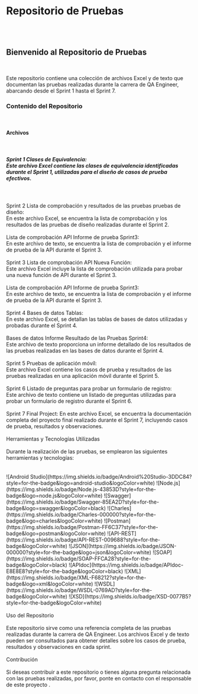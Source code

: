 # **Repositorio de Pruebas**
<br>
<br>

## **Bienvenido al Repositorio de Pruebas**
<br>

Este repositorio contiene una colección de archivos Excel y de texto que documentan las pruebas realizadas durante la carrera de QA Engineer, abarcando desde el Sprint 1 hasta el Sprint 7.
<br>

### **Contenido del Repositorio**
<br>

#### **Archivos**
<br>

##### **Sprint 1 Clases de Equivalencia:** <br>Este archivo Excel contiene las clases de equivalencia identificadas durante el Sprint 1, utilizadas para el diseño de casos de prueba efectivos.
<br>
<br>
Sprint 2 Lista de comprobación y resultados de las pruebas pruebas de diseño: <br>En este archivo Excel, se encuentra la lista de comprobación y los resultados de las pruebas de diseño realizadas durante el Sprint 2.
<br>
<br>
Lista de comprobación API Informe de prueba Sprint3: <br>En este archivo de texto, se encuentra la lista de comprobación y el informe de prueba de la API durante el Sprint 3.
<br>
<br>
Sprint 3 Lista de comprobación API Nueva Función: <br>Este archivo Excel incluye la lista de comprobación utilizada para probar una nueva función de API durante el Sprint 3.
<br>
<br>
Lista de comprobación API Informe de prueba Sprint3: <br>En este archivo de texto, se encuentra la lista de comprobación y el informe de prueba de la API durante el Sprint 3.
<br>
<br>
Sprint 4 Bases de datos Tablas: <br>En este archivo Excel, se detallan las tablas de bases de datos utilizadas y probadas durante el Sprint 4.
<br>
<br>
Bases de datos Informe Resultado de las Pruebas Sprint4: <br>Este archivo de texto proporciona un informe detallado de los resultados de las pruebas realizadas en las bases de datos durante el Sprint 4.
<br>
<br>
Sprint 5 Pruebas de aplicación móvíl: <br>Este archivo Excel contiene los casos de prueba y resultados de las pruebas realizadas en una aplicación móvil durante el Sprint 5.
<br>
<br>
Sprint 6 Listado de preguntas para probar un formulario de registro: <br>Este archivo de texto contiene un listado de preguntas utilizadas para probar un formulario de registro durante el Sprint 6.
<br>
<br>
Sprint 7 Final Project: En este archivo Excel, se encuentra la documentación completa del proyecto final realizado durante el Sprint 7, incluyendo casos de prueba, resultados y observaciones.
<br>
<br>
Herramientas y Tecnologías Utilizadas
<br>
<br>
Durante la realización de las pruebas, se emplearon las siguientes herramientas y tecnologías:
<br>
<br>
<br>
![Android Studio](https://img.shields.io/badge/Android%20Studio-3DDC84?style=for-the-badge&logo=android-studio&logoColor=white)
![Node.js](https://img.shields.io/badge/Node.js-43853D?style=for-the-badge&logo=node.js&logoColor=white)
![Swagger](https://img.shields.io/badge/Swagger-85EA2D?style=for-the-badge&logo=swagger&logoColor=black)
![Charles](https://img.shields.io/badge/Charles-000000?style=for-the-badge&logo=charles&logoColor=white)
![Postman](https://img.shields.io/badge/Postman-FF6C37?style=for-the-badge&logo=postman&logoColor=white)
![API-REST](https://img.shields.io/badge/API-REST-009688?style=for-the-badge&logoColor=white)
![JSON](https://img.shields.io/badge/JSON-000000?style=for-the-badge&logo=json&logoColor=white)
![SOAP](https://img.shields.io/badge/SOAP-FFCA28?style=for-the-badge&logoColor=black)
![APIdoc](https://img.shields.io/badge/APIdoc-E8E8E8?style=for-the-badge&logoColor=black)
![XML](https://img.shields.io/badge/XML-F68212?style=for-the-badge&logo=xml&logoColor=white)
![WSDL](https://img.shields.io/badge/WSDL-0769AD?style=for-the-badge&logoColor=white)
![XSD](https://img.shields.io/badge/XSD-0077B5?style=for-the-badge&logoColor=white)
<br>
<br>
Uso del Repositorio
<br>
<br>
Este repositorio sirve como una referencia completa de las pruebas realizadas durante la carrera de QA Engineer. Los archivos Excel y de texto pueden ser consultados para obtener detalles sobre los casos de prueba, resultados y observaciones en cada sprint.
<br>
<br>
Contribución
<br>
<br>
Si deseas contribuir a este repositorio o tienes alguna pregunta relacionada con las pruebas realizadas, por favor, ponte en contacto con el responsable de este proyecto .

